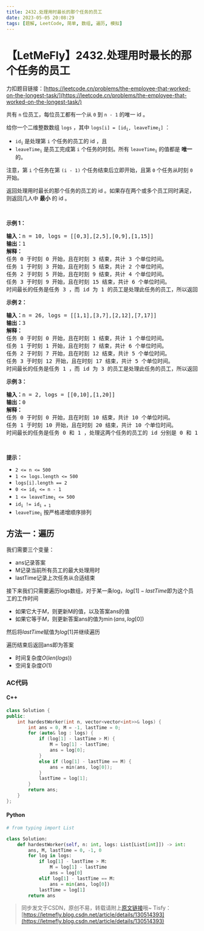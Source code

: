 ```yaml
---
title: 2432.处理用时最长的那个任务的员工
date: 2023-05-05 20:08:29
tags: [题解, LeetCode, 简单, 数组, 遍历, 模拟]
---
```


# 【LetMeFly】2432.处理用时最长的那个任务的员工

力扣题目链接：[https://leetcode.cn/problems/the-employee-that-worked-on-the-longest-task/](https://leetcode.cn/problems/the-employee-that-worked-on-the-longest-task/)

<p>共有 <code>n</code> 位员工，每位员工都有一个从 <code>0</code> 到 <code>n - 1</code> 的唯一 id 。</p>

<p>给你一个二维整数数组 <code>logs</code> ，其中 <code>logs[i] = [id<sub>i</sub>, leaveTime<sub>i</sub>]</code> ：</p>

<ul>
	<li><code>id<sub>i</sub></code> 是处理第 <code>i</code> 个任务的员工的 id ，且</li>
	<li><code>leaveTime<sub>i</sub></code> 是员工完成第 <code>i</code> 个任务的时刻。所有 <code>leaveTime<sub>i</sub></code> 的值都是 <strong>唯一</strong> 的。</li>
</ul>

<p>注意，第 <code>i</code> 个任务在第 <code>(i - 1)</code> 个任务结束后立即开始，且第 <code>0</code> 个任务从时刻 <code>0</code> 开始。</p>

<p>返回处理用时最长的那个任务的员工的 id 。如果存在两个或多个员工同时满足，则返回几人中 <strong>最小</strong> 的 id 。</p>

<p>&nbsp;</p>

<p><strong>示例 1：</strong></p>

<pre>
<strong>输入：</strong>n = 10, logs = [[0,3],[2,5],[0,9],[1,15]]
<strong>输出：</strong>1
<strong>解释：</strong>
任务 0 于时刻 0 开始，且在时刻 3 结束，共计 3 个单位时间。
任务 1 于时刻 3 开始，且在时刻 5 结束，共计 2 个单位时间。
任务 2 于时刻 5 开始，且在时刻 9 结束，共计 4 个单位时间。
任务 3 于时刻 9 开始，且在时刻 15 结束，共计 6 个单位时间。
时间最长的任务是任务 3 ，而 id 为 1 的员工是处理此任务的员工，所以返回 1 。
</pre>

<p><strong>示例 2：</strong></p>

<pre>
<strong>输入：</strong>n = 26, logs = [[1,1],[3,7],[2,12],[7,17]]
<strong>输出：</strong>3
<strong>解释：</strong>
任务 0 于时刻 0 开始，且在时刻 1 结束，共计 1 个单位时间。
任务 1 于时刻 1 开始，且在时刻 7 结束，共计 6 个单位时间。
任务 2 于时刻 7 开始，且在时刻 12 结束，共计 5 个单位时间。
任务 3 于时刻 12 开始，且在时刻 17 结束，共计 5 个单位时间。
时间最长的任务是任务 1 ，而 id 为 3 的员工是处理此任务的员工，所以返回 3 。
</pre>

<p><strong>示例 3：</strong></p>

<pre>
<strong>输入：</strong>n = 2, logs = [[0,10],[1,20]]
<strong>输出：</strong>0
<strong>解释：</strong>
任务 0 于时刻 0 开始，且在时刻 10 结束，共计 10 个单位时间。
任务 1 于时刻 10 开始，且在时刻 20 结束，共计 10 个单位时间。
时间最长的任务是任务 0 和 1 ，处理这两个任务的员工的 id 分别是 0 和 1 ，所以返回最小的 0 。
</pre>

<p>&nbsp;</p>

<p><strong>提示：</strong></p>

<ul>
	<li><code>2 &lt;= n &lt;= 500</code></li>
	<li><code>1 &lt;= logs.length &lt;= 500</code></li>
	<li><code>logs[i].length == 2</code></li>
	<li><code>0 &lt;= id<sub>i</sub> &lt;= n - 1</code></li>
	<li><code>1 &lt;= leaveTime<sub>i</sub> &lt;= 500</code></li>
	<li><code>id<sub>i</sub> != id<sub>i + 1</sub></code></li>
	<li><code>leaveTime<sub>i</sub></code> 按严格递增顺序排列</li>
</ul>


    
## 方法一：遍历

我们需要三个变量：

+ ans记录答案
+ M记录当前所有员工的最大处理用时
+ lastTime记录上次任务从合适结束

接下来我们只需要遍历logs数组，对于某一条log，$log[1] - lastTime$即为这个员工的工作时间

+ 如果它大于$M$，则更新M的值，以及答案ans的值
+ 如果它等于$M$，则更新答案ans的值为$\min(ans, log[0])$

然后将$lastTime$赋值为$log[1]$并继续遍历

遍历结束后返回ans即为答案

+ 时间复杂度$O(len(logs))$
+ 空间复杂度$O(1)$

### AC代码

#### C++

```cpp
class Solution {
public:
    int hardestWorker(int n, vector<vector<int>>& logs) {
        int ans = 0, M = -1, lastTime = 0;
        for (auto& log : logs) {
            if (log[1] - lastTime > M) {
                M = log[1] - lastTime;
                ans = log[0];
            }
            else if (log[1] - lastTime == M) {
                ans = min(ans, log[0]);
            }
            lastTime = log[1];
        }
        return ans;
    }
};
```

#### Python

```python
# from typing import List

class Solution:
    def hardestWorker(self, n: int, logs: List[List[int]]) -> int:
        ans, M, lastTime = 0, -1, 0
        for log in logs:
            if log[1] - lastTime > M:
                M = log[1] - lastTime
                ans = log[0]
            elif log[1] - lastTime == M:
                ans = min(ans, log[0])
            lastTime = log[1]
        return ans
```

> 同步发文于CSDN，原创不易，转载请附上[原文链接](https://blog.letmefly.xyz/2023/05/05/LeetCode%202432.%E5%A4%84%E7%90%86%E7%94%A8%E6%97%B6%E6%9C%80%E9%95%BF%E7%9A%84%E9%82%A3%E4%B8%AA%E4%BB%BB%E5%8A%A1%E7%9A%84%E5%91%98%E5%B7%A5/)哦~
> Tisfy：[https://letmefly.blog.csdn.net/article/details/130514393](https://letmefly.blog.csdn.net/article/details/130514393)
